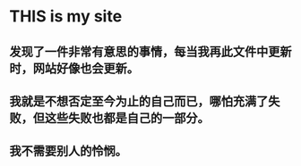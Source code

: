 # THIS is my site
## 发现了一件非常有意思的事情，每当我再此文件中更新时，网站好像也会更新。
## 我就是不想否定至今为止的自己而已，哪怕充满了失败，但这些失败也都是自己的一部分。
## 我不需要别人的怜悯。
